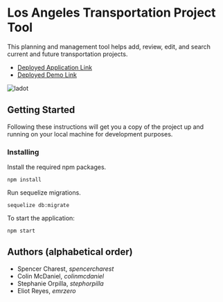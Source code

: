 # Los Angeles Transportation Project Tool

This planning and management tool helps add, review, edit, and search current and future transportation projects.

* [Deployed Application Link](https://still-fjord-74085.herokuapp.com/)
* [Deployed Demo Link](https://serene-ridge-12103.herokuapp.com/)

![ladot](https://cloud.githubusercontent.com/assets/18273101/21868025/c0c87de2-d805-11e6-8355-47a2efb4a1fb.gif)

## Getting Started

Following these instructions will get you a copy of the project up and running on your local machine for development purposes.

### Installing

Install the required npm packages.

```
npm install
```

Run sequelize migrations.

```
sequelize db:migrate
```

To start the application:

```
npm start
```

## Authors (alphabetical order)

* Spencer Charest, *spencercharest*
* Colin McDaniel, *colinmcdaniel*
* Stephanie Orpilla, *stephorpilla*
* Eliot Reyes, *emrzero*
